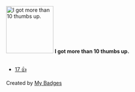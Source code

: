 <img src="https://my-badges.github.io/my-badges/thumbs-up-10.png" alt="I got more than 10 thumbs up." title="I got more than 10 thumbs up." width="128">
<strong>I got more than 10 thumbs up.</strong>
<br><br>

* <a href="https://github.com/actions/upload-artifact/issues/389">17 👍</a>


Created by <a href="https://github.com/my-badges/my-badges">My Badges</a>